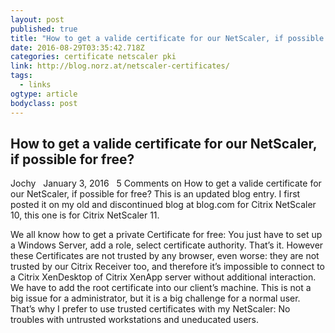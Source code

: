 ```yaml
---
layout: post 
published: true 
title: "How to get a valide certificate for our NetScaler, if possible for free? – JustAnotherCitrixBlog" 
date: 2016-08-29T03:35:42.718Z
categories: certificate netscaler pki
link: http://blog.norz.at/netscaler-certificates/ 
tags:
  - links
ogtype: article 
bodyclass: post 
---
```


## How to get a valide certificate for our NetScaler, if possible for free?
 Jochy    January 3, 2016   5 Comments on How to get a valide certificate for our NetScaler, if possible for free?
This is an updated blog entry. I first posted it on my old and discontinued blog at blog.com for Citrix NetScaler 10, this one is for Citrix NetScaler 11.

We all know how to get a private Certificate for free: You just have to set up a Windows Server, add a role, select certificate authority. That’s it. However these Certificates are not trusted by any browser, even worse: they are not trusted by our Citrix Receiver too, and therefore it’s impossible to connect to a Citrix XenDesktop of Citrix XenApp server without additional interaction. We have to add the root certificate into our client’s machine. This is not a big issue for a administrator, but it is a big challenge for a normal user. That’s why I prefer to use trusted certificates with my NetScaler: No troubles with untrusted workstations and uneducated users.


